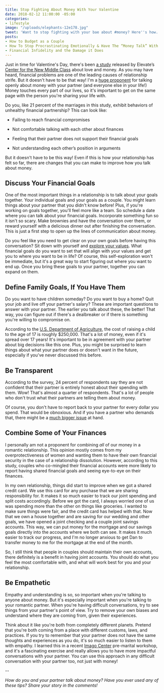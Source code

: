 ```yaml
---
title: Stop Fighting About Money With Your Valentine
date: 2018-02-12 11:00:00 -05:00
categories:
- lifestyle
image: "/uploads/elephants-12e178.jpg"
tweet: 'Want to stop fighting with your bae about #money? Here''s how. #love'
posts:
- How to Budget as a Couple
- How To Stop Procrastinating Emotionally & Have The “Money Talk” With Your S.O.
- Financial Infidelity and the Damage it Does
---
```


Just in time for Valentine's Day, there's been [a study](https://www.businesswire.com/news/home/20180123005479/en/Stop-Arguing-Financial-Tips-Couples) released by Elevate’s [Center for the New Middle Class](https://newmiddleclass.org/blog/) about love and money. As you may have heard, financial problems are one of the leading causes of relationship strife. But it doesn't have to be that way! I'm a [huge proponent](https://www.maggiegermano.com/blog/have-the-money-talk) for talking openly about money with your partner (and everyone else in your life!) Money touches every part of our lives, so it's important to get on the same page with the person you're sharing your life with.

Do you, like 21 percent of the marriages in this study, exhibit behaviors of unhealthy financial partnership? This can look like:

* Failing to reach financial compromises

* Not comfortable talking with each other about finances

* Feeling that their partner does not support their financial goals

* Not understanding each other’s position in arguments

But it doesn't have to be this way! Even if this is how your relationship has felt so far, there are changes that you can make to improve how you talk about money.

## Discuss Your Financial Goals

One of the most important things in a relationship is to talk about your goals together. Your individual goals and your goals as a couple. You might learn things about your partner that you didn't know before! Plus, if you're working on goals together, you'll feel more like a team. So schedule a date where you can talk about your financial goals. Incorporate something fun so it isn't so scary. Make brownies and have the conversation over them, or reward yourself with a delicious dinner out after finishing the conversation. This is just a first step to open up the lines of communication about money. 

Do you feel like you need to get clear on your own goals before having this conversation? Sit down with yourself and [explore your values](https://www.maggiegermano.com/blog/do-your-habits-and-values-align/). What financial goals do you want to set that will align with your values and get you to where you want to be in life? Of course, this self-exploration won't be immediate, but it's a great way to start figuring out where you want to end up. Once you bring these goals to your partner, together you can expand on them.

## Define Family Goals, If You Have Them

Do you want to have children someday? Do you want to buy a home? Quit your job and live off your partner's salary? These are important questions to answer with your partner. The earlier you talk about these, the better! That way, you can figure out if there's a dealbreaker or if there is something you're willing to compromise on.

According to the [U.S. Department of Agriculture](https://www.usda.gov/media/blog/2017/01/13/cost-raising-child), the cost of raising a child to the age of 17 is roughly $250,000. That's a lot of money, even if it's spread over 17 years! It's important to be in agreement with your partner about big decisions like this one. Plus, you might be surprised to learn things about what your partner does or doesn't want in the future, especially if you've never discussed this before.

## Be Transparent

According to the survey, 24 percent of respondents say they are not confident that their partner is entirely honest about their spending with them. Wow! That's almost a quarter of respondents. That's a lot of people who don't trust what their partners are telling them about money. 

Of course, you don't have to report back to your partner for every dollar you spend. That would be obnoxious. And if you have a partner who demands that, there might be a [much bigger issue](https://www.maggiegermano.com/blog/financial-abuse-survivors-want-you-to-know) at hand.

## Combine Some of Your Finances

I personally am not a proponent for combining *all* of our money in a romantic relationship. This opinion mostly comes from my overprotectiveness of women and wanting them to have their own financial security in the case of a relationship dissolution. However, according to this study, couples who co-mingled their financial accounts were more likely to report having shared financial goals and seeing eye-to-eye on their finances.

In my own relationship, things did start to improve when we got a shared credit card. We use this card for any purchase that we are sharing responsibility for. It makes it so much easier to track our joint spending and split costs accordingly. Before we got the card, I always worried one of us was spending more than the other on things like groceries. I wanted to make sure things were fair, and the credit card has helped with that. Now that we own a house together and are saving for our wedding and other goals, we have opened a joint checking and a couple joint savings accounts. This way, we can put money for the mortgage and our savings goals directly into the accounts where we both can see. It makes it much easier to track our progress, and I'm no longer anxious to get Dan to transfer money to me for the mortgage at the end of the month.

So, I still think that people in couples should maintain their own accounts, there definitely is a benefit in having joint accounts.  You should do what you feel the most comfortable with, and what will work best for you and your relationship.

## Be Empathetic

Empathy and understanding is so, so important when you're talking to anyone about money. But it's especially important when you're talking to your romantic partner. When you're having difficult conversations, try to see things from your partner's point of view. Try to remove your own biases and understand where they are coming from, given their experiences. 

Think about it like you're both from completely different planets. Pretend that you're both coming from a place with different customs, laws, and practices. If you try to remember that your partner does not have the same thoughts and experiences as you do, it's so much easier to listen to them with empathy. I learned this in a recent [Imago Center](http://www.imagocenterdc.com/workshops/start-right-stay-connected-an-imago-premarital-workshop/) pre-marital workshop, and it's a fascinating exercise and really allows you to have more impactful conversations with your partner. You can use this approach in any difficult conversation with your partner too, not just with money!

--

*How do you and your partner talk about money? Have you ever used any of these tips? Share your story in the comments!*